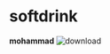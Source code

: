 # softdrink
**mohammad**
![download](https://user-images.githubusercontent.com/109404120/189495798-8714ccb0-51df-4411-86e8-b17bed5349ed.jpg)
